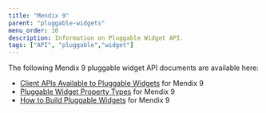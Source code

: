 ```yaml
---
title: "Mendix 9"
parent: "pluggable-widgets"
menu_order: 10
description: Information on Pluggable Widget API.
tags: ["API", "pluggable","widget"]
---
```


The following Mendix 9 pluggable widget API documents are available here:

* [Client APIs Available to Pluggable Widgets](client-apis-for-pluggable-widgets-8) for Mendix 9
* [Pluggable Widget Property Types](property-types-pluggable-widgets-8) for Mendix 9
* [How to Build Pluggable Widgets](studio-apis-for-pluggable-widgets-8) for Mendix 9